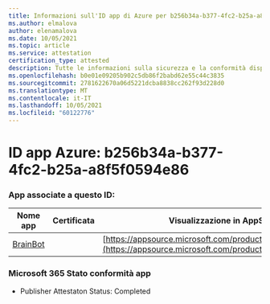 ```yaml
---
title: Informazioni sull'ID app di Azure per b256b34a-b377-4fc2-b25a-a8f5f0594e86
ms.author: elmalova
author: elenamalova
ms.date: 10/05/2021
ms.topic: article
ms.service: attestation
certification_type: attested
description: Tutte le informazioni sulla sicurezza e la conformità disponibili per b256b34a-b377-4fc2-b25a-a8f5f0594e86.
ms.openlocfilehash: b0e01e09205b902c5db86f2babd62e55c44c3835
ms.sourcegitcommit: 2781622670a06d5221dcba8838cc262f93d228d0
ms.translationtype: MT
ms.contentlocale: it-IT
ms.lasthandoff: 10/05/2021
ms.locfileid: "60122776"
---
```

# <a name="azure-app-id-b256b34a-b377-4fc2-b25a-a8f5f0594e86"></a>ID app Azure: b256b34a-b377-4fc2-b25a-a8f5f0594e86


### <a name="apps-associated-with-this-id"></a>App associate a questo ID:
| **Nome app** | **Certificata** | **Visualizzazione in AppSource** |
|--------------|---------------|-----------------------|
| [BrainBot](https://docs.microsoft.com/microsoft-365-app-certification/forward/WA104381981) |  | [https://appsource.microsoft.com/product/office/WA104381981](https://appsource.microsoft.com/product/office/WA104381981) |

### <a name="microsoft-365-app-compliance-status"></a>Microsoft 365 Stato conformità app
- Publisher Attestaton Status: Completed

